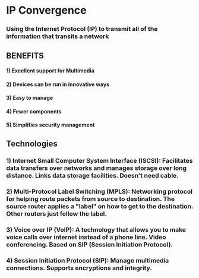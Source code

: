 # IP Convergence

### Using the Internet Protocol (IP) to transmit all of the information that transits a network

## BENEFITS

#### 1) Excellent support for Multimedia

#### 2) Devices can be run in innovative ways

#### 3) Easy to manage

#### 4) Fewer components

#### 5) Simplifies security management

## Technologies

### 1) Internet Small Computer System Interface (ISCSI): Facilitates data transfers over networks and manages storage over long distance. Links data storage facilities. Doesn't need cable.

### 2) Multi-Protocol Label Switching (MPLS): Networking protocol for helping route packets from source to destination. The source router applies a "label" on how to get to the destination. Other routers just follow the label.

### 3) Voice over IP (VoIP): A technology that allows you to make voice calls over internet instead of a phone line. Video conferencing. Based on SIP (Session Initiation Protocol).

### 4) Session Initiation Protocol (SIP): Manage multimedia connections. Supports encryptions and integrity.
